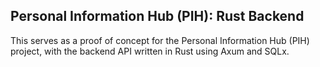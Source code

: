 ## Personal Information Hub (PIH): Rust Backend

This serves as a proof of concept for the Personal Information Hub (PIH) project, with the backend API written in Rust using Axum and SQLx.
